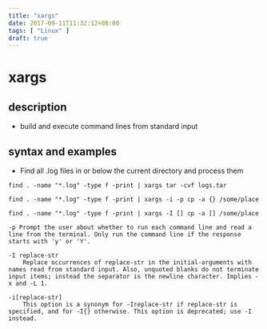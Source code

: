 ```yaml
---
title: "xargs"
date: 2017-09-11T11:32:12+08:00
tags: [ "Linux" ]
draft: true
---
```


# xargs

## description
- build and execute command lines from standard input

## syntax and examples
- Find all .log files in or below the current directory and process them

```
find . -name "*.log" -type f -print | xargs tar -cvf logs.tar

find . -name "*.log" -type f -print | xargs -i -p cp -a {} /some/place

find . -name "*.log" -type f -print | xargs -I [] cp -a [] /some/place

-p Prompt the user about whether to run each command line and read a line from the terminal. Only run the command line if the response starts with 'y' or 'Y'.

-I replace-str
    Replace occurrences of replace-str in the initial-arguments with names read from standard input. Also, unquoted blanks do not terminate input items; instead the separator is the newline character. Implies -x and -L 1.

-i[replace-str]
    This option is a synonym for -Ireplace-str if replace-str is specified, and for -I{} otherwise. This option is deprecated; use -I instead.
```
